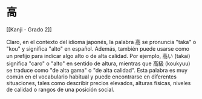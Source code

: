 # 高

[[Kanji - Grado 2]]

Claro, en el contexto del idioma japonés, la palabra 高 se pronuncia "taka" o "kou" y significa "alto" en español. Además, también puede usarse como un prefijo para indicar algo alto o de alta calidad. Por ejemplo, 高い (takai) significa "caro" o "alto" en sentido de altura, mientras que 高級 (koukyuu) se traduce como "de alta gama" o "de alta calidad". Esta palabra es muy común en el vocabulario habitual y puede encontrarse en diferentes situaciones, tales como describir precios elevados, alturas físicas, niveles de calidad o rangos de una posición social.
